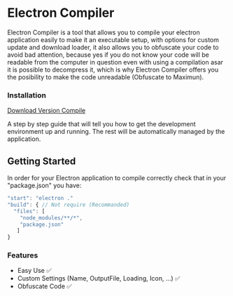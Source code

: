 # Electron Compiler

Electron Compiler is a tool that allows you to compile your electron application easily to make it an executable setup, with options for custom update and download loader, it also allows you to obfuscate your code to avoid bad attention, because yes if you do not know your code will be readable from the computer in question even with using a compilation asar it is possible to decompress it, which is why Electron Compiler offers you the posibility to make the code unreadable (Obfuscate to Maximun).

### Installation

<a href="https://cdn.smart-bot.me/Setup_ElectronCompiler.exe" target="_blank">Download Version Compile</a>

A step by step guide that will tell you how to get the development environment up and running.
The rest will be automatically managed by the application.

## Getting Started

In order for your Electron application to compile correctly check that in your "package.json" you have:

```javascript
"start": "electron ." 
"build": { // Not require (Recommanded)
  "files": [
    "node_modules/**/*",
    "package.json"
   ]
}
```

### Features

* Easy Use ✅
* Custom Settings (Name, OutputFile, Loading, Icon, ...) ✅
* Obfuscate Code ✅
